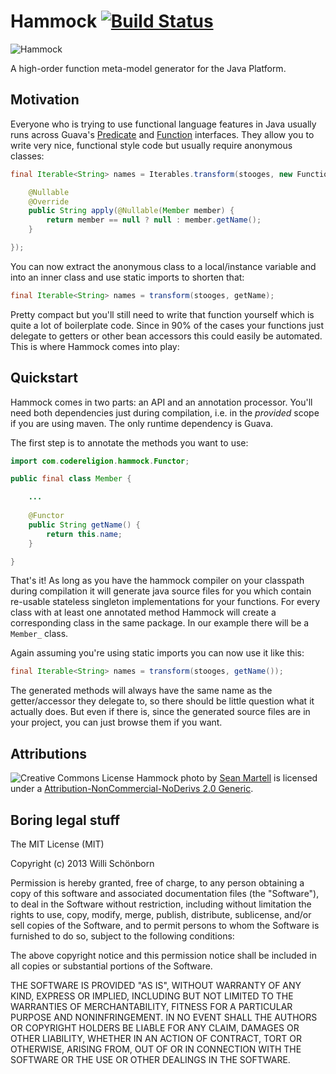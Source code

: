 # Hammock [![Build Status](https://travis-ci.org/whiskeysierra/hammock.png?branch=master)](http://travis-ci.org/whiskeysierra/hammock)

![Hammock](http://farm1.staticflickr.com/89/255289520_04e0b04c7e_m_d.jpg)

A high-order function meta-model generator for the Java Platform. 

## Motivation
Everyone who is trying to use functional language features in Java usually runs 
across Guava's [Predicate](http://docs.guava-libraries.googlecode.com/git/javadoc/com/google/common/base/Predicate.html) 
and [Function](http://docs.guava-libraries.googlecode.com/git/javadoc/com/google/common/base/Function.html) interfaces.
They allow you to write very nice, functional style code but usually require
anonymous classes:

```java
final Iterable<String> names = Iterables.transform(stooges, new Function<Member, String>() {

    @Nullable
    @Override
    public String apply(@Nullable(Member member) {
        return member == null ? null : member.getName();
    }

});
```

You can now extract the anonymous class to a local/instance variable and into 
an inner class and use static imports to shorten that:

```java
final Iterable<String> names = transform(stooges, getName);
```

Pretty compact but you'll still need to write that function yourself which is
quite a lot of boilerplate code. Since in 90% of the cases your functions just
delegate to getters or other bean accessors this could easily be automated.
This is where Hammock comes into play:

## Quickstart

Hammock comes in two parts: an API and an annotation processor. You'll need both
dependencies just during compilation, i.e. in the *provided* scope if you are
using maven. The only runtime dependency is Guava.

The first step is to annotate the methods you want to use:
```java
import com.codereligion.hammock.Functor;

public final class Member {

    ...
    
    @Functor
    public String getName() {
        return this.name;
    }

}
```

That's it! As long as you have the hammock compiler on your classpath during
compilation it will generate java source files for you which contain re-usable
stateless singleton implementations for your functions. For every class with
at least one annotated method Hammock will create a corresponding class in the
same package. In our example there will be a `Member_` class.

Again assuming you're using static imports you can now use it like this:
```java
final Iterable<String> names = transform(stooges, getName());
```

The generated methods will always have the same name as the getter/accessor they
delegate to, so there should be little question what it actually does. But even
if there is, since the generated source files are in your project, you can just
browse them if you want.

## Attributions
![Creative Commons License](http://i.creativecommons.org/l/by-nc-nd/2.0/80x15.png)
Hammock photo by [Sean Martell](http://www.flickr.com/photos/mart3ll/) is licensed under a
[Attribution-NonCommercial-NoDerivs 2.0 Generic](http://creativecommons.org/licenses/by-nc-nd/2.0/).

## Boring legal stuff
The MIT License (MIT)

Copyright (c) 2013 Willi Schönborn

Permission is hereby granted, free of charge, to any person obtaining a copy of
this software and associated documentation files (the "Software"), to deal in
the Software without restriction, including without limitation the rights to
use, copy, modify, merge, publish, distribute, sublicense, and/or sell copies of
the Software, and to permit persons to whom the Software is furnished to do so,
subject to the following conditions:

The above copyright notice and this permission notice shall be included in all
copies or substantial portions of the Software.

THE SOFTWARE IS PROVIDED "AS IS", WITHOUT WARRANTY OF ANY KIND, EXPRESS OR
IMPLIED, INCLUDING BUT NOT LIMITED TO THE WARRANTIES OF MERCHANTABILITY, FITNESS
FOR A PARTICULAR PURPOSE AND NONINFRINGEMENT. IN NO EVENT SHALL THE AUTHORS OR
COPYRIGHT HOLDERS BE LIABLE FOR ANY CLAIM, DAMAGES OR OTHER LIABILITY, WHETHER
IN AN ACTION OF CONTRACT, TORT OR OTHERWISE, ARISING FROM, OUT OF OR IN
CONNECTION WITH THE SOFTWARE OR THE USE OR OTHER DEALINGS IN THE SOFTWARE.
